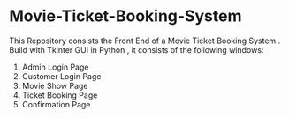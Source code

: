 # Movie-Ticket-Booking-System
This Repository consists the Front End of a Movie Ticket Booking System . Build with Tkinter GUI in Python , it consists of the following windows:
1. Admin Login Page
2. Customer Login Page
3. Movie Show Page
4. Ticket Booking Page
5. Confirmation Page 
